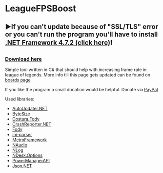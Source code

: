 # LeagueFPSBoost

## :arrow_forward:**If you can't update because of "SSL/TLS" error or you can't run the program you'll have to install [.NET Framework 4.7.2 (click here)](https://dotnet.microsoft.com/download/thank-you/net472)**:heavy_exclamation_mark:

### [Download here](https://github.com/DjordjeMandic/LeagueFPSBoost/releases/latest)

Simple tool written in C# that should help with increasing frame rate in league of legends.
More info till this page gets updated can be found on [boards page](https://goo.gl/bpxbGV)

If you like the program a small donation would be helpful. Donate via [PayPal](https://paypal.me/DjordjeMandic)

Used libraries:
  - [AutoUpdater.NET](https://github.com/ravibpatel/AutoUpdater.NET)
  - [ByteSize](https://github.com/omar/ByteSize)
  - [Costura.Fody](https://github.com/Fody/Costura)
  - [CrashReporter.NET](https://github.com/ravibpatel/CrashReporter.NET)
  - [Fody](https://github.com/Fody/Fody)
  - [ini-parser](https://github.com/rickyah/ini-parser)
  - [MetroFramework](https://github.com/thielj/MetroFramework)
  - [NAudio](https://github.com/naudio/NAudio)
  - [NLog](http://nlog-project.org/)
  - [NDesk.Options](http://www.ndesk.org/Options)
  - [PowerManagerAPI](https://github.com/Ravatsaas/PowerManagerAPI)
  - [Json.NET](https://www.newtonsoft.com/json)
